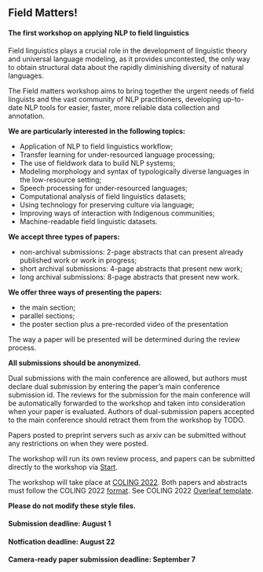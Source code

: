 <script>document.title = "Field Matters | Call for papers";</script>

<head>
<meta property="og:title" content="Field Matters | Call for papers">
<meta property="og:description" content="The first workshop on applying NLP to field linguistics">
<meta property="og:image" content="https://github.com/field-matters/field-matters.github.io/blob/main/logo.jpg?raw=true">
</head>

## Field Matters!
#### The first workshop on applying NLP to field linguistics

Field linguistics plays a crucial role in the development of linguistic theory and universal language modeling, as it provides uncontested, the only way to obtain structural data about the rapidly diminishing diversity of natural languages.

The Field matters workshop aims to bring together the urgent needs of field linguists and the vast community of NLP practitioners, developing up-to-date NLP tools for easier, faster, more reliable data collection and annotation.

**We are particularly interested in the following topics:**
+ Application of NLP to field linguistics workflow;
+ Transfer learning for under-resourced language processing;
+ The use of fieldwork data to build NLP systems;
+ Modeling morphology and syntax of typologically diverse languages in the low-resource setting;
+ Speech processing for under-resourced languages;
+ Computational analysis of field linguistics datasets;
+ Using technology for preserving culture via language;
+ Improving ways of interaction with Indigenous communities;
+ Machine-readable field linguistic datasets.

**We accept three types of papers:**
+ non-archival submissions: 2-page abstracts that can present already published work or work in progress;
+ short archival submissions: 4-page abstracts that present new work;
+ long archival submissions: 8-page abstracts that present new work.

**We offer three ways of presenting the papers:**
+ the main section;
+ parallel sections;
+ the poster section plus a pre-recorded video of the presentation

The way a paper will be presented will be determined during the review process.

**All submissions should be anonymized.**

Dual submissions with the main conference are allowed, but authors must declare dual submission by entering the paper’s main conference submission id. The reviews for the submission for the main conference will be automatically forwarded to the workshop and taken into consideration when your paper is evaluated. Authors of dual-submission papers accepted to the main conference should retract them from the workshop by TODO.

Papers posted to preprint servers such as arxiv can be submitted without any restrictions on when they were posted.

The workshop will run its own review process, and papers can be submitted directly to the workshop via [Start](www.softconf.com/coling2022/NLP-FL_2022/).

The workshop will take place at [COLING 2022](https://coling2022.org/).
Both papers and abstracts must follow the COLING 2022 [format](https://coling2022.org/Submission). See COLING 2022 [Overleaf template](https://www.overleaf.com/read/crtcwgxzjskr).

**Please do not modify these style files.**

#### Submission deadline: August 1
#### Notfication deadline: August 22
#### Camera-ready paper submission deadline: September 7
